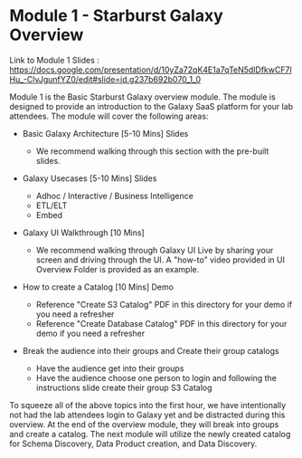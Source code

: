# Module 1 - Starburst Galaxy Overview

Link to Module 1 Slides : https://docs.google.com/presentation/d/10yZa72qK4E1a7qTeN5dlDfkwCF7lHu_-ClyJgunfYZ0/edit#slide=id.g237b692b070_1_0

Module 1 is the Basic Starburst Galaxy overview module. The module is designed to provide an introduction to the Galaxy SaaS platform for your lab attendees. 
The module will cover the following areas:

- Basic Galaxy Architecture [5-10 Mins] Slides
  - We recommend walking through this section with the pre-built slides.
- Galaxy Usecases [5-10 Mins] Slides
  - Adhoc / Interactive / Business Intelligence
  - ETL/ELT
  - Embed

- Galaxy UI Walkthrough [10 Mins] 
  - We recommend walking through Galaxy UI Live by sharing your screen and driving through the UI. A "how-to" video provided in UI Overview Folder is provided as an example.

- How to create a Catalog [10 Mins] Demo
  - Reference "Create S3 Catalog" PDF in this directory for your demo if you need a refresher
  - Reference "Create Database Catalog" PDF in this directory for your demo if you need a refresher
 
- Break the audience into their groups and Create their group catalogs
  - Have the audience get into their groups
  - Have the audience choose one person to login and following the instructions slide create their group S3 Catalog

To squeeze all of the above topics into the first hour, we have intentionally not had the lab attendees login to Galaxy yet and be distracted during this overview. At the end of the overview module, they will break into groups and create a catalog. The next module will utilize the newly created catalog for Schema Discovery, Data Product creation, and Data Discovery.


